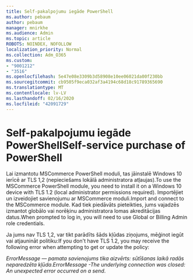 ```yaml
---
title: Self-pakalpojumu iegāde PowerShell
ms.author: pebaum
author: pebaum
manager: mnirkhe
ms.audience: Admin
ms.topic: article
ROBOTS: NOINDEX, NOFOLLOW
localization_priority: Normal
ms.collection: Adm_O365
ms.custom:
- "9001212"
- "3516"
ms.openlocfilehash: 5e47e08e3309b3d58908e10ee06021da00f230bb
ms.sourcegitcommit: cb9505f9eca032af3a4194c68d18c91789365690
ms.translationtype: MT
ms.contentlocale: lv-LV
ms.lasthandoff: 02/16/2020
ms.locfileid: "42091729"
---
```

# <a name="self-service-purchase-of-powershell"></a><span data-ttu-id="29dca-102">Self-pakalpojumu iegāde PowerShell</span><span class="sxs-lookup"><span data-stu-id="29dca-102">Self-service purchase of PowerShell</span></span>

<span data-ttu-id="29dca-103">Lai izmantotu MSCommerce PowerShell moduli, tas jāinstalē Windows 10 ierīcē ar TLS 1,2 (nepieciešams lokālā administratora atļaujas).</span><span class="sxs-lookup"><span data-stu-id="29dca-103">To use the MSCommerce PowerShell module, you need to install it on a Windows 10 device with TLS 1.2 (local administrator permissions required).</span></span>  <span data-ttu-id="29dca-104">Importējiet un izveidojiet savienojumu ar MSCommerce moduli.</span><span class="sxs-lookup"><span data-stu-id="29dca-104">Import and connect to the MSCommerce module.</span></span>  <span data-ttu-id="29dca-105">Kad tiek piedāvāts pieteikties, jums vajadzēs izmantot globālo vai norēķinu administratora lomas akreditācijas datus.</span><span class="sxs-lookup"><span data-stu-id="29dca-105">When prompted to log in, you will need to use Global or Billing Admin role credentials.</span></span>  

<span data-ttu-id="29dca-106">Ja jums nav TLS 1,2, var tikt parādīts šāds kļūdas ziņojums, mēģinot iegūt vai atjaunināt politiku:</span><span class="sxs-lookup"><span data-stu-id="29dca-106">If you don't have TLS 1.2, you may receive the following error when attempting to get or update the policy:</span></span>

<span data-ttu-id="29dca-107">*ErrorMessage — pamata savienojums tika aizvērts: sūtīšanas laikā radās neparedzēta kļūda*.</span><span class="sxs-lookup"><span data-stu-id="29dca-107">*ErrorMessage -The underlying connection was closed: An unexpected error occurred on a send*.</span></span>



